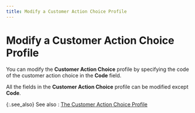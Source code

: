 ```yaml
---
title: Modify a Customer Action Choice Profile
---
```


# Modify a Customer Action Choice Profile


You can modify the **Customer Action 
 Choice** profile by specifying the code of the customer action choice  in the **Code** field.


All the fields in the **Customer Action 
 Choice** profile can be modified except **Code**.


{:.see_also}
See also
: [The  Customer Action Choice Profile]({{site.sp_baseurl}}/opportunity-management/customer-action/customer-action-choice/the_customer_action_choice_profile.html)
